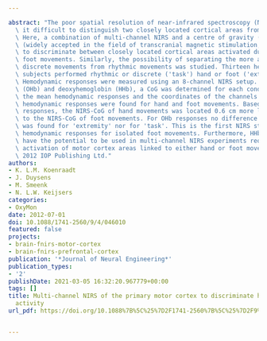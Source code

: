 ---
abstract: "The poor spatial resolution of near-infrared spectroscopy (NIRS) makes\
  \ it difficult to distinguish two closely located cortical areas from each other.\
  \ Here, a combination of multi-channel NIRS and a centre of gravity (CoG) approach\
  \ (widely accepted in the field of transcranial magnetic stimulation; TMS) was used\
  \ to discriminate between closely located cortical areas activated during hand and\
  \ foot movements. Similarly, the possibility of separating the more anteriorly represented\
  \ discrete movements from rhythmic movements was studied. Thirteen healthy right-handed\
  \ subjects performed rhythmic or discrete ('task') hand or foot ('extremity') tapping.\
  \ Hemodynamic responses were measured using an 8-channel NIRS setup. For oxyhemoglobin\
  \ (OHb) and deoxyhemoglobin (HHb), a CoG was determined for each condition using\
  \ the mean hemodynamic responses and the coordinates of the channels. Significant\
  \ hemodynamic responses were found for hand and foot movements. Based on the HHb\
  \ responses, the NIRS-CoG of hand movements was located 0.6 cm more laterally compared\
  \ to the NIRS-CoG of foot movements. For OHb responses no difference in NIRS-CoG\
  \ was found for 'extremity' nor for 'task'. This is the first NIRS study showing\
  \ hemodynamic responses for isolated foot movements. Furthermore, HHb responses\
  \ have the potential to be used in multi-channel NIRS experiments requiring differential\
  \ activation of motor cortex areas linked to either hand or foot movements. \xA9\
  \ 2012 IOP Publishing Ltd."
authors:
- K. L.M. Koenraadt
- J. Duysens
- M. Smeenk
- N. L.W. Keijsers
categories:
- OxyMon
date: 2012-07-01
doi: 10.1088/1741-2560/9/4/046010
featured: false
projects:
- brain-fnirs-motor-cortex
- brain-fnirs-prefrontal-cortex
publication: '*Journal of Neural Engineering*'
publication_types:
- '2'
publishDate: 2021-03-05 16:32:20.967779+00:00
tags: []
title: Multi-channel NIRS of the primary motor cortex to discriminate hand from foot
  activity
url_pdf: https://doi.org/10.1088%7B%5C%25%7D2F1741-2560%7B%5C%25%7D2F9%7B%5C%25%7D2F4%7B%5C%25%7D2F046010

---
